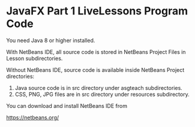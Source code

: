 # JavaFX Part 1 LiveLessons Program Code

You need Java 8 or higher installed.

With NetBeans IDE, all source code is stored in NetBeans Project Files in Lesson subdirectories.

Without NetBeans IDE, source code is available inside NetBeans Project directories:

 1.  Java source code is in src directory under asgteach subdirectories.
 2.  CSS, PNG, JPG files are in src directory under resources subdirectory.

You can download and install NetBeans IDE from

https://netbeans.org/
